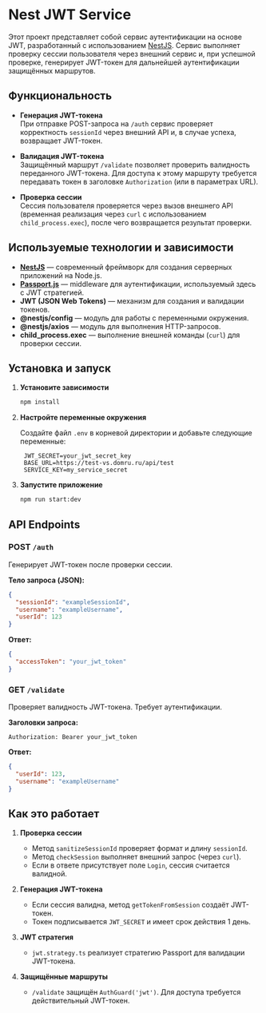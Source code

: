 # Nest JWT Service

Этот проект представляет собой сервис аутентификации на основе JWT, разработанный с использованием [NestJS](https://nestjs.com/). Сервис выполняет проверку сессии пользователя через внешний сервис и, при успешной проверке, генерирует JWT-токен для дальнейшей аутентификации защищённых маршрутов.

## Функциональность

- **Генерация JWT-токена**  
  При отправке POST-запроса на `/auth` сервис проверяет корректность `sessionId` через внешний API и, в случае успеха, возвращает JWT-токен.

- **Валидация JWT-токена**  
  Защищённый маршрут `/validate` позволяет проверить валидность переданного JWT-токена. Для доступа к этому маршруту требуется передавать токен в заголовке `Authorization` (или в параметрах URL).

- **Проверка сессии**  
  Сессия пользователя проверяется через вызов внешнего API (временная реализация через `curl` с использованием `child_process.exec`), после чего возвращается результат проверки.

## Используемые технологии и зависимости

- **[NestJS](https://nestjs.com/)** — современный фреймворк для создания серверных приложений на Node.js.
- **[Passport.js](http://www.passportjs.org/)** — middleware для аутентификации, используемый здесь с JWT стратегией.
- **JWT (JSON Web Tokens)** — механизм для создания и валидации токенов.
- **@nestjs/config** — модуль для работы с переменными окружения.
- **@nestjs/axios** — модуль для выполнения HTTP-запросов.
- **child_process.exec** — выполнение внешней команды (`curl`) для проверки сессии.

## Установка и запуск
1. **Установите зависимости**

   ```bash
   npm install
   ```

2. **Настройте переменные окружения**

   Создайте файл `.env` в корневой директории и добавьте следующие переменные:

   ```dotenv
    JWT_SECRET=your_jwt_secret_key
    BASE_URL=https://test-vs.domru.ru/api/test
    SERVICE_KEY=my_service_secret
   ```

3. **Запустите приложение**

   ```bash
   npm run start:dev
   ```

## API Endpoints

### POST `/auth`

Генерирует JWT-токен после проверки сессии.

**Тело запроса (JSON):**

```json
{
  "sessionId": "exampleSessionId",
  "username": "exampleUsername",
  "userId": 123
}
```

**Ответ:**

```json
{
  "accessToken": "your_jwt_token"
}
```

### GET `/validate`

Проверяет валидность JWT-токена. Требует аутентификации.

**Заголовки запроса:**

```
Authorization: Bearer your_jwt_token
```

**Ответ:**

```json
{
  "userId": 123,
  "username": "exampleUsername"
}
```

## Как это работает

1. **Проверка сессии**
    - Метод `sanitizeSessionId` проверяет формат и длину `sessionId`.
    - Метод `checkSession` выполняет внешний запрос (через `curl`).
    - Если в ответе присутствует поле `Login`, сессия считается валидной.

2. **Генерация JWT-токена**
    - Если сессия валидна, метод `getTokenFromSession` создаёт JWT-токен.
    - Токен подписывается `JWT_SECRET` и имеет срок действия 1 день.

3. **JWT стратегия**
    - `jwt.strategy.ts` реализует стратегию Passport для валидации JWT-токена.

4. **Защищённые маршруты**
    - `/validate` защищён `AuthGuard('jwt')`. Для доступа требуется действительный JWT-токен.
